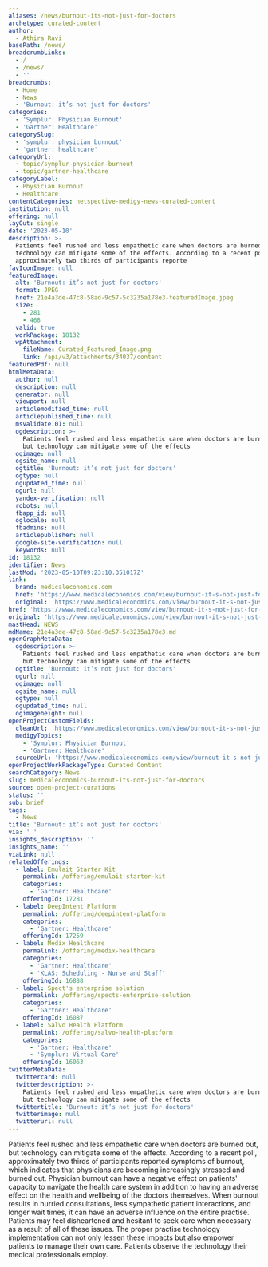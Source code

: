 ```yaml
---
aliases: /news/burnout-its-not-just-for-doctors
archetype: curated-content
author:
  - Athira Ravi
basePath: /news/
breadcrumbLinks:
  - /
  - /news/
  - ''
breadcrumbs:
  - Home
  - News
  - 'Burnout: it’s not just for doctors'
categories:
  - 'Symplur: Physician Burnout'
  - 'Gartner: Healthcare'
categorySlug:
  - 'symplur: physician burnout'
  - 'gartner: healthcare'
categoryUrl:
  - topic/symplur-physician-burnout
  - topic/gartner-healthcare
categoryLabel:
  - Physician Burnout
  - Healthcare
contentCategories: netspective-medigy-news-curated-content
institution: null
offering: null
layOut: single
date: '2023-05-10'
description: >-
  Patients feel rushed and less empathetic care when doctors are burned out, but
  technology can mitigate some of the effects. According to a recent poll,
  approximately two thirds of participants reporte
favIconImage: null
featuredImage:
  alt: 'Burnout: it’s not just for doctors'
  format: JPEG
  href: 21e4a3de-47c8-58ad-9c57-5c3235a178e3-featuredImage.jpeg
  size:
    - 281
    - 468
  valid: true
  workPackage: 18132
  wpAttachment:
    fileName: Curated_Featured_Image.png
    link: /api/v3/attachments/34037/content
featuredPdf: null
htmlMetaData:
  author: null
  description: null
  generator: null
  viewport: null
  articlemodified_time: null
  articlepublished_time: null
  msvalidate.01: null
  ogdescription: >-
    Patients feel rushed and less empathetic care when doctors are burned out,
    but technology can mitigate some of the effects 
  ogimage: null
  ogsite_name: null
  ogtitle: 'Burnout: it’s not just for doctors'
  ogtype: null
  ogupdated_time: null
  ogurl: null
  yandex-verification: null
  robots: null
  fbapp_id: null
  oglocale: null
  fbadmins: null
  articlepublisher: null
  google-site-verification: null
  keywords: null
id: 18132
identifier: News
lastMod: '2023-05-10T09:23:10.351017Z'
link:
  brand: medicaleconomics.com
  href: 'https://www.medicaleconomics.com/view/burnout-it-s-not-just-for-doctors'
  original: 'https://www.medicaleconomics.com/view/burnout-it-s-not-just-for-doctors'
href: 'https://www.medicaleconomics.com/view/burnout-it-s-not-just-for-doctors'
original: 'https://www.medicaleconomics.com/view/burnout-it-s-not-just-for-doctors'
mastHead: NEWS
mdName: 21e4a3de-47c8-58ad-9c57-5c3235a178e3.md
openGraphMetaData:
  ogdescription: >-
    Patients feel rushed and less empathetic care when doctors are burned out,
    but technology can mitigate some of the effects 
  ogtitle: 'Burnout: it’s not just for doctors'
  ogurl: null
  ogimage: null
  ogsite_name: null
  ogtype: null
  ogupdated_time: null
  ogimageheight: null
openProjectCustomFields:
  cleanUrl: 'https://www.medicaleconomics.com/view/burnout-it-s-not-just-for-doctors'
  medigyTopics:
    - 'Symplur: Physician Burnout'
    - 'Gartner: Healthcare'
  sourceUrl: 'https://www.medicaleconomics.com/view/burnout-it-s-not-just-for-doctors'
openProjectWorkPackageType: Curated Content
searchCategory: News
slug: medicaleconomics-burnout-its-not-just-for-doctors
source: open-project-curations
status: ''
sub: brief
tags:
  - News
title: 'Burnout: it’s not just for doctors'
via: ' '
insights_description: ''
insights_name: ''
viaLink: null
relatedOfferings:
  - label: Emulait Starter Kit
    permalink: /offering/emulait-starter-kit
    categories:
      - 'Gartner: Healthcare'
    offeringId: 17281
  - label: DeepIntent Platform
    permalink: /offering/deepintent-platform
    categories:
      - 'Gartner: Healthcare'
    offeringId: 17259
  - label: Medix Healthcare
    permalink: /offering/medix-healthcare
    categories:
      - 'Gartner: Healthcare'
      - 'KLAS: Scheduling - Nurse and Staff'
    offeringId: 16888
  - label: Spect's enterprise solution
    permalink: /offering/spects-enterprise-solution
    categories:
      - 'Gartner: Healthcare'
    offeringId: 16087
  - label: Salvo Health Platform
    permalink: /offering/salvo-health-platform
    categories:
      - 'Gartner: Healthcare'
      - 'Symplur: Virtual Care'
    offeringId: 16063
twitterMetaData:
  twittercard: null
  twitterdescription: >-
    Patients feel rushed and less empathetic care when doctors are burned out,
    but technology can mitigate some of the effects 
  twittertitle: 'Burnout: it’s not just for doctors'
  twitterimage: null
  twitterurl: null
---
```

<p>Patients feel rushed and less empathetic care when doctors are burned out, but technology can mitigate some of the effects. According to a recent poll, approximately two thirds of participants reported symptoms of burnout, which indicates that physicians are becoming increasingly stressed and burned out. Physician burnout can have a negative effect on patients' capacity to navigate the health care system in addition to having an adverse effect on the health and wellbeing of the doctors themselves. When burnout results in hurried consultations, less sympathetic patient interactions, and longer wait times, it can have an adverse influence on the entire practise. Patients may feel disheartened and hesitant to seek care when necessary as a result of all of these issues. The proper practise technology implementation can not only lessen these impacts but also empower patients to manage their own care. Patients observe the technology their medical professionals employ.</p>